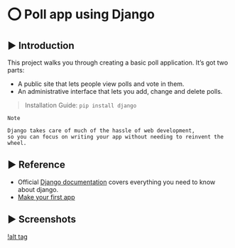 # ⭕ Poll app using Django 
## ▶️ Introduction
This project walks you through creating a basic poll application. It’s got two parts:
- A public site that lets people view polls and vote in them.
- An administrative interface that lets you add, change and delete polls.

>Installation Guide: 
``pip install django``

``Note``
```
Django takes care of much of the hassle of web development, 
so you can focus on writing your app without needing to reinvent the wheel.
```

## ▶️ Reference
* Official [Django documentation](https://docs.djangoproject.com/en/3.2/) covers everything you need to know about django.
* [Make your first app](https://docs.djangoproject.com/en/3.2/intro/tutorial01/)

## ▶️ Screenshots
[!alt tag]()
